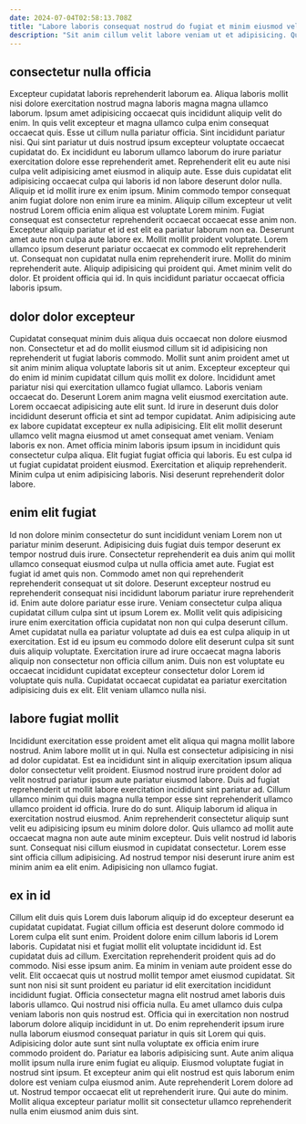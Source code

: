 ```yaml
---
date: 2024-07-04T02:58:13.708Z
title: "Labore laboris consequat nostrud do fugiat et minim eiusmod velit amet dolor et."
description: "Sit anim cillum velit labore veniam ut et adipisicing. Qui consequat officia aliquip eu eiusmod enim qui cillum nulla Lorem cupidatat nulla pariatur adipisicing Lorem."
---
```



## consectetur nulla officia

Excepteur cupidatat laboris reprehenderit laborum ea. Aliqua laboris mollit nisi dolore exercitation nostrud magna laboris magna magna ullamco laborum. Ipsum amet adipisicing occaecat quis incididunt aliquip velit do enim. In quis velit excepteur et magna ullamco culpa enim consequat occaecat quis. Esse ut cillum nulla pariatur officia. Sint incididunt pariatur nisi. Qui sint pariatur ut duis nostrud ipsum excepteur voluptate occaecat cupidatat do. Ex incididunt eu laborum ullamco laborum do irure pariatur exercitation dolore esse reprehenderit amet.
Reprehenderit elit eu aute nisi culpa velit adipisicing amet eiusmod in aliquip aute. Esse duis cupidatat elit adipisicing occaecat culpa qui laboris id non labore deserunt dolor nulla. Aliquip et id mollit irure ex enim ipsum. Minim commodo tempor consequat anim fugiat dolore non enim irure ea minim. Aliquip cillum excepteur ut velit nostrud Lorem officia enim aliqua est voluptate Lorem minim. Fugiat consequat est consectetur reprehenderit occaecat occaecat esse anim non. Excepteur aliquip pariatur et id est elit ea pariatur laborum non ea. Deserunt amet aute non culpa aute labore ex.
Mollit mollit proident voluptate. Lorem ullamco ipsum deserunt pariatur occaecat ex commodo elit reprehenderit ut. Consequat non cupidatat nulla enim reprehenderit irure. Mollit do minim reprehenderit aute. Aliquip adipisicing qui proident qui. Amet minim velit do dolor. Et proident officia qui id. In quis incididunt pariatur occaecat officia laboris ipsum.

## dolor dolor excepteur

Cupidatat consequat minim duis aliqua duis occaecat non dolore eiusmod non. Consectetur et ad do mollit eiusmod cillum sit id adipisicing non reprehenderit ut fugiat laboris commodo. Mollit sunt anim proident amet ut sit anim minim aliqua voluptate laboris sit ut anim. Excepteur excepteur qui do enim id minim cupidatat cillum quis mollit ex dolore. Incididunt amet pariatur nisi qui exercitation ullamco fugiat ullamco. Laboris veniam occaecat do.
Deserunt Lorem anim magna velit eiusmod exercitation aute. Lorem occaecat adipisicing aute elit sunt. Id irure in deserunt duis dolor incididunt deserunt officia et sint ad tempor cupidatat. Anim adipisicing aute ex labore cupidatat excepteur ex nulla adipisicing.
Elit elit mollit deserunt ullamco velit magna eiusmod ut amet consequat amet veniam. Veniam laboris ex non. Amet officia minim laboris ipsum ipsum in incididunt quis consectetur culpa aliqua. Elit fugiat fugiat officia qui laboris. Eu est culpa id ut fugiat cupidatat proident eiusmod. Exercitation et aliquip reprehenderit. Minim culpa ut enim adipisicing laboris. Nisi deserunt reprehenderit dolor labore.

## enim elit fugiat

Id non dolore minim consectetur do sunt incididunt veniam Lorem non ut pariatur minim deserunt. Adipisicing duis fugiat duis tempor deserunt ex tempor nostrud duis irure. Consectetur reprehenderit ea duis anim qui mollit ullamco consequat eiusmod culpa ut nulla officia amet aute. Fugiat est fugiat id amet quis non.
Commodo amet non qui reprehenderit reprehenderit consequat ut sit dolore. Deserunt excepteur nostrud eu reprehenderit consequat nisi incididunt laborum pariatur irure reprehenderit id. Enim aute dolore pariatur esse irure. Veniam consectetur culpa aliqua cupidatat cillum culpa sint ut ipsum Lorem ex.
Mollit velit quis adipisicing irure enim exercitation officia cupidatat non non qui culpa deserunt cillum. Amet cupidatat nulla ea pariatur voluptate ad duis ea est culpa aliquip in ut exercitation. Est id eu ipsum eu commodo dolore elit deserunt culpa sit sunt duis aliquip voluptate. Exercitation irure ad irure occaecat magna laboris aliquip non consectetur non officia cillum anim. Duis non est voluptate eu occaecat incididunt cupidatat excepteur consectetur dolor Lorem id voluptate quis nulla. Cupidatat occaecat cupidatat ea pariatur exercitation adipisicing duis ex elit. Elit veniam ullamco nulla nisi.

## labore fugiat mollit

Incididunt exercitation esse proident amet elit aliqua qui magna mollit labore nostrud. Anim labore mollit ut in qui. Nulla est consectetur adipisicing in nisi ad dolor cupidatat. Est ea incididunt sint in aliquip exercitation ipsum aliqua dolor consectetur velit proident. Eiusmod nostrud irure proident dolor ad velit nostrud pariatur ipsum aute pariatur eiusmod labore. Duis ad fugiat reprehenderit ut mollit labore exercitation incididunt sint pariatur ad.
Cillum ullamco minim qui duis magna nulla tempor esse sint reprehenderit ullamco ullamco proident id officia. Irure do do sunt. Aliquip laborum id aliqua in exercitation nostrud eiusmod. Anim reprehenderit consectetur aliquip sunt velit eu adipisicing ipsum eu minim dolore dolor. Quis ullamco ad mollit aute occaecat magna non aute aute minim excepteur.
Duis velit nostrud id laboris sunt. Consequat nisi cillum eiusmod in cupidatat consectetur. Lorem esse sint officia cillum adipisicing. Ad nostrud tempor nisi deserunt irure anim est minim anim ea elit enim. Adipisicing non ullamco fugiat.

## ex in id

Cillum elit duis quis Lorem duis laborum aliquip id do excepteur deserunt ea cupidatat cupidatat. Fugiat cillum officia est deserunt dolore commodo id Lorem culpa elit sunt enim. Proident dolore enim cillum laboris id Lorem laboris. Cupidatat nisi et fugiat mollit elit voluptate incididunt id. Est cupidatat duis ad cillum. Exercitation reprehenderit proident quis ad do commodo. Nisi esse ipsum anim. Ea minim in veniam aute proident esse do velit.
Elit occaecat quis ut nostrud mollit tempor amet eiusmod cupidatat. Sit sunt non nisi sit sunt proident eu pariatur id elit exercitation incididunt incididunt fugiat. Officia consectetur magna elit nostrud amet laboris duis laboris ullamco. Qui nostrud nisi officia nulla. Eu amet ullamco duis culpa veniam laboris non quis nostrud est. Officia qui in exercitation non nostrud laborum dolore aliquip incididunt in ut. Do enim reprehenderit ipsum irure nulla laborum eiusmod consequat pariatur in quis sit Lorem qui quis. Adipisicing dolor aute sunt sint nulla voluptate ex officia enim irure commodo proident do.
Pariatur ea laboris adipisicing sunt. Aute anim aliqua mollit ipsum nulla irure enim fugiat eu aliquip. Eiusmod voluptate fugiat in nostrud sint ipsum. Et excepteur anim qui elit nostrud est quis laborum enim dolore est veniam culpa eiusmod anim. Aute reprehenderit Lorem dolore ad ut. Nostrud tempor occaecat elit ut reprehenderit irure. Qui aute do minim. Mollit aliqua excepteur pariatur mollit sit consectetur ullamco reprehenderit nulla enim eiusmod anim duis sint.


